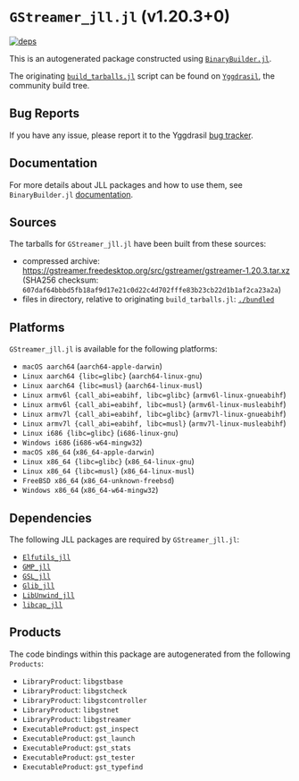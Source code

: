 # `GStreamer_jll.jl` (v1.20.3+0)

[![deps](https://juliahub.com/docs/GStreamer_jll/deps.svg)](https://juliahub.com/ui/Packages/GStreamer_jll/fnXfi?page=2)

This is an autogenerated package constructed using [`BinaryBuilder.jl`](https://github.com/JuliaPackaging/BinaryBuilder.jl).

The originating [`build_tarballs.jl`](https://github.com/JuliaPackaging/Yggdrasil/blob/52cec35492bc9e138b6c420cb5c4a5a0ee7b1b78/G/GStreamer/build_tarballs.jl) script can be found on [`Yggdrasil`](https://github.com/JuliaPackaging/Yggdrasil/), the community build tree.

## Bug Reports

If you have any issue, please report it to the Yggdrasil [bug tracker](https://github.com/JuliaPackaging/Yggdrasil/issues).

## Documentation

For more details about JLL packages and how to use them, see `BinaryBuilder.jl` [documentation](https://docs.binarybuilder.org/stable/jll/).

## Sources

The tarballs for `GStreamer_jll.jl` have been built from these sources:

* compressed archive: https://gstreamer.freedesktop.org/src/gstreamer/gstreamer-1.20.3.tar.xz (SHA256 checksum: `607daf64bbbd5fb18af9d17e21c0d22c4d702fffe83b23cb22d1b1af2ca23a2a`)
* files in directory, relative to originating `build_tarballs.jl`: [`./bundled`](https://github.com/JuliaPackaging/Yggdrasil/tree/52cec35492bc9e138b6c420cb5c4a5a0ee7b1b78/G/GStreamer/bundled)

## Platforms

`GStreamer_jll.jl` is available for the following platforms:

* `macOS aarch64` (`aarch64-apple-darwin`)
* `Linux aarch64 {libc=glibc}` (`aarch64-linux-gnu`)
* `Linux aarch64 {libc=musl}` (`aarch64-linux-musl`)
* `Linux armv6l {call_abi=eabihf, libc=glibc}` (`armv6l-linux-gnueabihf`)
* `Linux armv6l {call_abi=eabihf, libc=musl}` (`armv6l-linux-musleabihf`)
* `Linux armv7l {call_abi=eabihf, libc=glibc}` (`armv7l-linux-gnueabihf`)
* `Linux armv7l {call_abi=eabihf, libc=musl}` (`armv7l-linux-musleabihf`)
* `Linux i686 {libc=glibc}` (`i686-linux-gnu`)
* `Windows i686` (`i686-w64-mingw32`)
* `macOS x86_64` (`x86_64-apple-darwin`)
* `Linux x86_64 {libc=glibc}` (`x86_64-linux-gnu`)
* `Linux x86_64 {libc=musl}` (`x86_64-linux-musl`)
* `FreeBSD x86_64` (`x86_64-unknown-freebsd`)
* `Windows x86_64` (`x86_64-w64-mingw32`)

## Dependencies

The following JLL packages are required by `GStreamer_jll.jl`:

* [`Elfutils_jll`](https://github.com/JuliaBinaryWrappers/Elfutils_jll.jl)
* [`GMP_jll`](https://github.com/JuliaBinaryWrappers/GMP_jll.jl)
* [`GSL_jll`](https://github.com/JuliaBinaryWrappers/GSL_jll.jl)
* [`Glib_jll`](https://github.com/JuliaBinaryWrappers/Glib_jll.jl)
* [`LibUnwind_jll`](https://github.com/JuliaBinaryWrappers/LibUnwind_jll.jl)
* [`libcap_jll`](https://github.com/JuliaBinaryWrappers/libcap_jll.jl)

## Products

The code bindings within this package are autogenerated from the following `Products`:

* `LibraryProduct`: `libgstbase`
* `LibraryProduct`: `libgstcheck`
* `LibraryProduct`: `libgstcontroller`
* `LibraryProduct`: `libgstnet`
* `LibraryProduct`: `libgstreamer`
* `ExecutableProduct`: `gst_inspect`
* `ExecutableProduct`: `gst_launch`
* `ExecutableProduct`: `gst_stats`
* `ExecutableProduct`: `gst_tester`
* `ExecutableProduct`: `gst_typefind`

